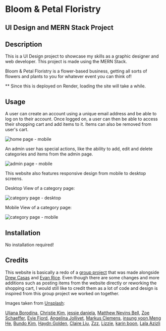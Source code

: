 # Bloom & Petal Floristry

## UI Design and MERN Stack Project

## Description

This is a UI Design project to showcase my skills as a graphic designer and web developer. This project is made using the MERN Stack.

Bloom & Petal Floristry is a flower-based business, getting all sorts of flowers and plants to you for whatever event you can think of!

** Since this is deployed on Render, loading the site will take a while.

## Usage

A user can create an account using a unique email address and be able to log on to their account. Once logged on, a user can then be able to access their shopping cart and add items to it. Items can also be removed from user's cart.

![home page - mobile](./client/public/images/screenshots/screenshot1.png)

An admin user has special actions, like the ability to add, edit and delete categories and items from the admin page.

![admin page - mobile](./client/public/images/screenshots/screenshot2.png)

This website also features responsive design from mobile to desktop screens.

Desktop View of a category page:

![category page - desktop](./client/public/images/screenshots/screenshot3.png)

Mobile View of a category page:

![category page - mobile](./client/public/images/screenshots/screenshot4.png)

## Installation

No installation required!

## Credits

This website is basically a redo of a [group project](https://github.com/cazthetraveler/Hobby-E-Commerce) that was made alongside [Drew Casas](https://github.com/drewhouses) and [Evan Rice](https://github.com/FoundEven). Even though there are some changes and more additions such as posting items from the website directly or reworking the shopping cart, I would still like to credit them as a lot of code and design is inspired from this group project we worked on together.

Images taken from [Unsplash](www.unsplash.com):

[Uljana Borodina](https://unsplash.com/@anajlu), [Christie Kim](https://unsplash.com/@christieckim), [jessie daniela](https://unsplash.com/@jessiedaniella), [Matthew Nevins Bell](https://unsplash.com/@matthewnevinsbell), [Zoe Schaeffer](https://unsplash.com/@dirtjoy), [Evie Fjord](https://unsplash.com/@eviefjord), [Angelina Jollivet](https://unsplash.com/@angelinajlv), [Markus Clemens](https://unsplash.com/@markusclemens), [insung yoon](https://unsplash.com/@insungyoon),[Meng He](https://unsplash.com/@hemeng), [Bundo Kim](https://unsplash.com/@bundo), [Haydn Golden](https://unsplash.com/@goldensson), [Claire Liu](https://unsplash.com/@claire_liu), [Zzz](https://unsplash.com/@sandy85), [Lizzie](https://unsplash.com/@amianyuhua), [karin boon](https://unsplash.com/@karinboon), [Lala Azizli](https://unsplash.com/@lazizli)
